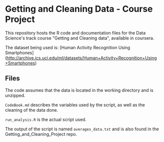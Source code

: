 Getting and Cleaning Data - Course Project
==========================================

This repository hosts the R code and documentation files for the Data Science's track course "Getting and Cleaning data", available in coursera.

The dataset being used is: [Human Activity Recognition Using Smartphones] (http://archive.ics.uci.edu/ml/datasets/Human+Activity+Recognition+Using+Smartphones)

## Files

The code assumes that the data is located in the working directory and is unzipped.

`CodeBook.md` describes the variables used by the script, as well as the cleaning of the data done.

`run_analysis.R` is the actual script used.

The output of the script is named `averages_data.txt` and is also found in the Getting_and_Cleaning_Project repo.
